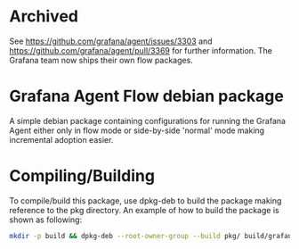 # Archived
See https://github.com/grafana/agent/issues/3303 and https://github.com/grafana/agent/pull/3369 for further information. The Grafana team now ships their own flow packages.

# Grafana Agent Flow debian package
A simple debian package containing configurations for running the Grafana Agent either only in flow mode or side-by-side 'normal' mode making incremental adoption easier.

# Compiling/Building
To compile/build this package, use dpkg-deb to build the package making reference to the pkg directory.
An example of how to build the package is shown as following:
```bash
mkdir -p build && dpkg-deb --root-owner-group --build pkg/ build/grafana-agent-flow.deb
```
